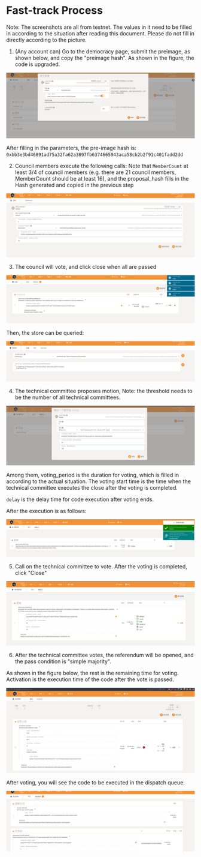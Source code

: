 # Fast-track Process

Note: The screenshots are all from testnet. The values in it need to be filled in according to the situation after reading this document. Please do not fill in directly according to the picture.

1. (Any account can) Go to the democracy page, submit the preimage, as shown below, and copy the "preimage hash". As shown in the figure, the code is upgraded.

![image-20220127133353228](./assets/fast-track.assets/image-20220127133353228.png)

After filling in the parameters, the pre-image hash is: `0xbb3e3bd46891ad75a32fa62a3897fb6374665943aca58cb2b2f91c401fadd2dd`

2. Council members execute the following calls: Note that `MemberCount` at least 3/4 of council members (e.g. there are 21 council members, MemberCount should be at least 16), and the proposal_hash fills in the Hash generated and copied in the previous step

![image-20220127133432429](./assets/fast-track.assets/image-20220127133432429.png)

3. The council will vote, and click close when all are passed

![image-20220127133328151](./assets/fast-track.assets/image-20220127133328151.png)

Then, the store can be queried:

![image-20220127132638327](./assets/fast-track.assets/image-20220127132638327.png)

4. The technical committee proposes motion, Note: the threshold needs to be the number of all technical committees.

![image-20220127132543333](./assets/fast-track.assets/image-20220127132543333.png)

Among them, voting_period is the duration for voting, which is filled in according to the actual situation. The voting start time is the time when the technical committee executes the close after the voting is completed.

`delay` is the delay time for code execution after voting ends.

After the execution is as follows:

![image-20220127132607464](./assets/fast-track.assets/image-20220127132607464.png)

5. Call on the technical committee to vote. After the voting is completed, click "Close"

![image-20220127132439344](./assets/fast-track.assets/image-20220127132439344.png)

6. After the technical committee votes, the referendum will be opened, and the pass condition is "simple majority".

As shown in the figure below, the rest is the remaining time for voting. Activation is the execution time of the code after the vote is passed.

![image-20220127132418133](./assets/fast-track.assets/image-20220127132418133.png)

After voting, you will see the code to be executed in the dispatch queue:

![image-20220127132401086](./assets/fast-track.assets/image-20220127132401086.png)
